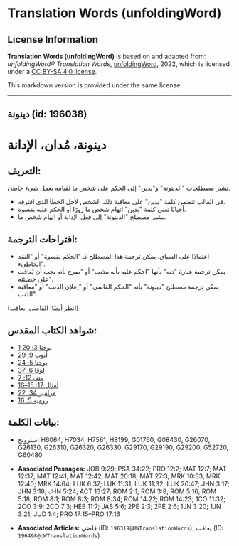 # Translation Words (unfoldingWord)

## License Information

**Translation Words (unfoldingWord)** is based on and adapted from: _unfoldingWord® Translation Words_, [unfoldingWord](https://unfoldingword.org/utw), 2022, which is licensed under a [CC BY-SA 4.0 license](https://creativecommons.org/licenses/by-sa/4.0/legalcode.en).

This markdown version is provided under the same license.



--------------------------------

## دينونة (id: 196038)

دينونة، مُدان، الإدانة
======================

التعريف:
--------

تشير مصطلحات "الدينونة" و"يدين" إلى الحكم على شخص ما لقيامه بعمل شيء خاطئ.

* في الغالب تتضمن كلمة "يدين" على معاقبة ذلك الشخص لأجل الخطأ الذي اقترفه.
* أحيانًا تعني كلمة "يدين" اتهام شخص ما زورًا أو الحكم عليه بقسوة.
* يشير مصطلح "الدينونة" إلى فعل الإدانة أو اتهام شخص ما.

اقتراحات الترجمة:
-----------------

* اعتمادًا على السياق، يمكن ترجمة هذا المصطلح كـ "الحكم بقسوة" أو "النقد الخاطيء".
* يمكن ترجمة عبارة "دنه" بأنها "احكم عليه بأنه مذنب" أو "صرح بأنه يجب أن يُعاقب على خطيئته".
* يمكن ترجمة مصطلح "دينونة" بأنه "الحكم القاسي" أو "إعلان الذنب" أو "معاقبة الذنب".

(انظر أيضًا: القاضي, يعاقب)

شواهد الكتاب المقدس:
--------------------

* [1 يوحنا 3: 20](https://ref.ly/1John3:20)
* [أيوب 9: 29](https://ref.ly/Job9:29)
* [يوحنا 5: 24](https://ref.ly/John5:24)
* [لوقا 6: 37](https://ref.ly/Luke6:37)
* [متى 12: 7](https://ref.ly/Matt12:7)
* [أمثال 17: 15–16](https://ref.ly/Prov17:15-Prov17:16)
* [مزامير 34: 22](https://ref.ly/Ps34:22)
* [رومية 5: 16](https://ref.ly/Rom5:16)

بيانات الكلمة:
--------------

* سترونج: H6064, H7034, H7561, H8199, G01760, G08430, G26070, G26130, G26310, G26320, G26330, G29170, G29190, G29200, G52720, G60480

* **Associated Passages:** JOB 9:29; PSA 34:22; PRO 12:2; MAT 12:7; MAT 12:37; MAT 12:41; MAT 12:42; MAT 20:18; MAT 27:3; MRK 10:33; MRK 12:40; MRK 14:64; LUK 6:37; LUK 11:31; LUK 11:32; LUK 20:47; JHN 3:17; JHN 3:18; JHN 5:24; ACT 13:27; ROM 2:1; ROM 3:8; ROM 5:16; ROM 5:18; ROM 8:1; ROM 8:3; ROM 8:34; ROM 14:22; ROM 14:23; 1CO 11:32; 2CO 3:9; 2CO 7:3; HEB 11:7; JAS 5:6; 2PE 2:3; 2PE 2:6; 1JN 3:20; 1JN 3:21; JUD 1:4; PRO 17:15–PRO 17:16
* **Associated Articles:** قاضي (ID: `196319@UWTranslationWords`); يعاقب (ID: `196498@UWTranslationWords`)


